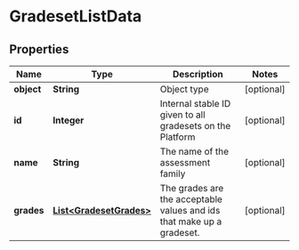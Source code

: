 
# GradesetListData

## Properties
Name | Type | Description | Notes
------------ | ------------- | ------------- | -------------
**object** | **String** | Object type |  [optional]
**id** | **Integer** | Internal stable ID given to all gradesets on the Platform |  [optional]
**name** | **String** | The name of the assessment family |  [optional]
**grades** | [**List&lt;GradesetGrades&gt;**](GradesetGrades.md) | The grades are the acceptable values and ids that make up a gradeset. |  [optional]



